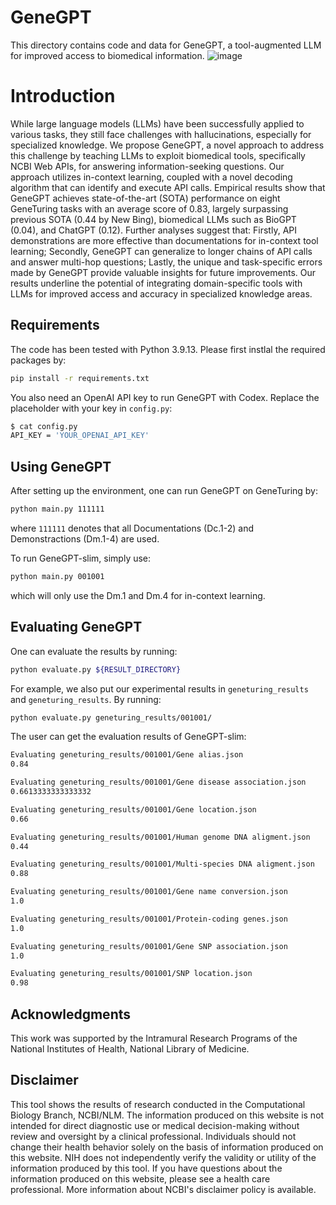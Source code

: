 # GeneGPT

This directory contains code and data for GeneGPT, a tool-augmented LLM for improved access to biomedical information. 
![image](https://github.com/ncbi/GeneGPT/assets/32558774/c7b894eb-5ce3-4aa3-adee-01f6c2801c46)

# Introduction

While large language models (LLMs) have been successfully applied to various tasks, they still face challenges with hallucinations, especially for specialized knowledge. We propose GeneGPT, a novel approach to address this challenge by teaching LLMs to exploit biomedical tools, specifically NCBI Web APIs, for answering information-seeking questions. Our approach utilizes in-context learning, coupled with a novel decoding algorithm that can identify and execute API calls. Empirical results show that GeneGPT achieves state-of-the-art (SOTA) performance on eight GeneTuring tasks with an average score of 0.83, largely surpassing previous SOTA (0.44 by New Bing), biomedical LLMs such as BioGPT (0.04), and ChatGPT (0.12). Further analyses suggest that: Firstly, API demonstrations are more effective than documentations for in-context tool learning; Secondly, GeneGPT can generalize to longer chains of API calls and answer multi-hop questions; Lastly, the unique and task-specific errors made by GeneGPT provide valuable insights for future improvements. Our results underline the potential of integrating domain-specific tools with LLMs for improved access and accuracy in specialized knowledge areas.

## Requirements

The code has been tested with Python 3.9.13. Please first instlal the required packages by:
```bash
pip install -r requirements.txt
```

You also need an OpenAI API key to run GeneGPT with Codex. Replace the placeholder with your key in `config.py`:
```bash
$ cat config.py 
API_KEY = 'YOUR_OPENAI_API_KEY'
```

## Using GeneGPT

After setting up the environment, one can run GeneGPT on GeneTuring by:
```bash
python main.py 111111
```
where `111111` denotes that all Documentations (Dc.1-2) and Demonstractions (Dm.1-4) are used.

To run GeneGPT-slim, simply use:
```bash
python main.py 001001
```
which will only use the Dm.1 and Dm.4 for in-context learning.

## Evaluating GeneGPT

One can evaluate the results by running:
```bash
python evaluate.py ${RESULT_DIRECTORY}
```

For example, we also put our experimental results in `geneturing_results` and `geneturing_results`. By running:
```bash
python evaluate.py geneturing_results/001001/
```
The user can get the evaluation results of GeneGPT-slim:
```bash
Evaluating geneturing_results/001001/Gene alias.json
0.84

Evaluating geneturing_results/001001/Gene disease association.json
0.6613333333333332

Evaluating geneturing_results/001001/Gene location.json
0.66

Evaluating geneturing_results/001001/Human genome DNA aligment.json
0.44

Evaluating geneturing_results/001001/Multi-species DNA aligment.json
0.88

Evaluating geneturing_results/001001/Gene name conversion.json
1.0

Evaluating geneturing_results/001001/Protein-coding genes.json
1.0

Evaluating geneturing_results/001001/Gene SNP association.json
1.0

Evaluating geneturing_results/001001/SNP location.json
0.98
```

## Acknowledgments

This work was supported by the Intramural Research Programs of the National Institutes of Health, National Library of Medicine.

## Disclaimer

This tool shows the results of research conducted in the Computational Biology Branch, NCBI/NLM. The information produced on this website is not intended for direct diagnostic use or medical decision-making without review and oversight by a clinical professional. Individuals should not change their health behavior solely on the basis of information produced on this website. NIH does not independently verify the validity or utility of the information produced by this tool. If you have questions about the information produced on this website, please see a health care professional. More information about NCBI's disclaimer policy is available.
